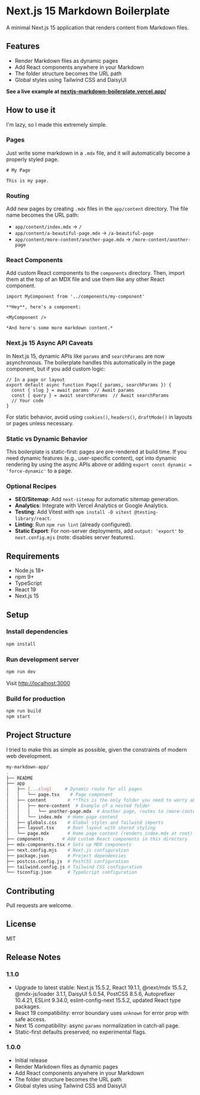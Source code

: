 # Next.js 15 Markdown Boilerplate

A minimal Next.js 15 application that renders content from Markdown files.

## Features

- Render Markdown files as dynamic pages
- Add React components anywhere in your Markdown
- The folder structure becomes the URL path
- Global styles using Tailwind CSS and DaisyUI

**See a live example at [nextjs-markdown-boilerplate.vercel.app/](https://nextjs-markdown-boilerplate.vercel.app/)**

## How to use it

I'm lazy, so I made this extremely simple.

### Pages

Just write some markdown in a `.mdx` file, and it will automatically become a properly styled page.

```mdx
# My Page

This is my page.
```

### Routing

Add new pages by creating `.mdx` files in the `app/content` directory. The file name becomes the URL path:

- `app/content/index.mdx` → `/`
- `app/content/a-beautiful-page.mdx` → `/a-beautiful-page`
- `app/content/more-content/another-page.mdx` → `/more-content/another-page`

### React Components

Add custom React components to the `components` directory. Then, import them at the top of an MDX file and use them like any other React component.

```mdx
import MyComponent from '../components/my-component'

**Hey**, here's a component:

<MyComponent />

*And here's some more markdown content.*
```

### Next.js 15 Async API Caveats

In Next.js 15, dynamic APIs like `params` and `searchParams` are now asynchronous. The boilerplate handles this automatically in the page component, but if you add custom logic:

```tsx
// In a page or layout
export default async function Page({ params, searchParams }) {
  const { slug } = await params  // Await params
  const { query } = await searchParams  // Await searchParams
  // Your code
}
```

For static behavior, avoid using `cookies()`, `headers()`, `draftMode()` in layouts or pages unless necessary.

### Static vs Dynamic Behavior

This boilerplate is static-first: pages are pre-rendered at build time. If you need dynamic features (e.g., user-specific content), opt into dynamic rendering by using the async APIs above or adding `export const dynamic = 'force-dynamic'` to a page.

### Optional Recipes

- **SEO/Sitemap**: Add `next-sitemap` for automatic sitemap generation.
- **Analytics**: Integrate with Vercel Analytics or Google Analytics.
- **Testing**: Add Vitest with `npm install -D vitest @testing-library/react`.
- **Linting**: Run `npm run lint` (already configured).
- **Static Export**: For non-server deployments, add `output: 'export'` to `next.config.mjs` (note: disables server features).

## Requirements

- Node.js 18+
- npm 9+
- TypeScript
- React 19
- Next.js 15

## Setup

### Install dependencies

```bash
npm install
```

### Run development server

```bash
npm run dev
```

Visit <http://localhost:3000>

### Build for production

```bash
npm run build
npm start
```

## Project Structure

I tried to make this as simple as possible, given the constraints of modern web development.

```bash
my-markdown-app/
.
├── README
├── app
│   ├── [...slug]     # Dynamic route for all pages
│   │   └── page.tsx    # Page component
│   ├── content        # **This is the only folder you need to worry about.**
│   │   ├── more-content  # Example of a nested folder
│   │   │   └── another-page.mdx  # Another page, routes to /more-content/another-page
│   │   └── index.mdx  # Home page content
│   ├── globals.css    # Global styles and Tailwind imports
│   ├── layout.tsx     # Root layout with shared styling
│   └── page.mdx       # Home page content (renders index.mdx at root)
├── components       # Add custom React components in this directory
├── mdx-components.tsx # Sets up MDX components
├── next.config.mjs    # Next.js configuration  
├── package.json       # Project dependencies
├── postcss.config.js  # PostCSS configuration
├── tailwind.config.js # Tailwind CSS configuration
└── tsconfig.json      # TypeScript configuration
```

## Contributing

Pull requests are welcome.

## License

MIT

## Release Notes

### 1.1.0
- Upgrade to latest stable: Next.js 15.5.2, React 19.1.1, @next/mdx 15.5.2, @mdx-js/loader 3.1.1, DaisyUI 5.0.54, PostCSS 8.5.6, Autoprefixer 10.4.21, ESLint 9.34.0, eslint-config-next 15.5.2, updated React type packages.
- React 19 compatibility: error boundary uses `unknown` for error prop with safe access.
- Next 15 compatibility: async `params` normalization in catch‑all page.
- Static-first defaults preserved; no experimental flags.

### 1.0.0

- Initial release
- Render Markdown files as dynamic pages
- Add React components anywhere in your Markdown
- The folder structure becomes the URL path
- Global styles using Tailwind CSS and DaisyUI
